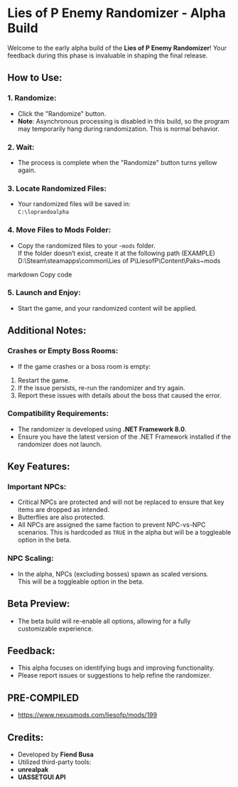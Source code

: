 # Lies of P Enemy Randomizer - Alpha Build

Welcome to the early alpha build of the **Lies of P Enemy Randomizer**! Your feedback during this phase is invaluable in shaping the final release.

## How to Use:

### 1. Randomize:
- Click the "Randomize" button.
- **Note**: Asynchronous processing is disabled in this build, so the program may temporarily hang during randomization. This is normal behavior.

### 2. Wait:
- The process is complete when the "Randomize" button turns yellow again.

### 3. Locate Randomized Files:
- Your randomized files will be saved in:  
  `C:\loprandoalpha`

### 4. Move Files to Mods Folder:
- Copy the randomized files to your `~mods` folder.  
  If the folder doesn’t exist, create it at the following path (EXAMPLE)
D:\Steam\steamapps\common\Lies of P\LiesofP\Content\Paks~mods

markdown
Copy code

### 5. Launch and Enjoy:
- Start the game, and your randomized content will be applied.

## Additional Notes:

### Crashes or Empty Boss Rooms:
- If the game crashes or a boss room is empty:
1. Restart the game.
2. If the issue persists, re-run the randomizer and try again.
3. Report these issues with details about the boss that caused the error.

### Compatibility Requirements:
- The randomizer is developed using **.NET Framework 8.0**.
- Ensure you have the latest version of the .NET Framework installed if the randomizer does not launch.

## Key Features:

### Important NPCs:
- Critical NPCs are protected and will not be replaced to ensure that key items are dropped as intended.
- Butterflies are also protected.
- All NPCs are assigned the same faction to prevent NPC-vs-NPC scenarios. This is hardcoded as `TRUE` in the alpha but will be a toggleable option in the beta.

### NPC Scaling:
- In the alpha, NPCs (excluding bosses) spawn as scaled versions.  
This will be a toggleable option in the beta.

## Beta Preview:
- The beta build will re-enable all options, allowing for a fully customizable experience.

## Feedback:
- This alpha focuses on identifying bugs and improving functionality.
- Please report issues or suggestions to help refine the randomizer.

## PRE-COMPILED
- https://www.nexusmods.com/liesofp/mods/199

## Credits:
- Developed by **Fiend Busa**
- Utilized third-party tools:
- **unrealpak**
- **UASSETGUI API**
